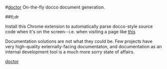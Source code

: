 #[doctor](https://chrome.google.com/webstore/detail/doctor/ilikdighfoieecgeiffoekahmpjoekii)
On-the-fly docco document generation.

##tl;dr

Install this Chrome extension to automatically parse docco-style source code
when it's on the screen--i.e. when visiting a page like
[this](https://raw.github.com/jashkenas/backbone/master/backbone.js)

Documentation solutions are not what they could be. Few projects have very
high-quality externally-facing documentaton, and documentation as an internal
development tool is a much more sorry state of affairs.


 [doctor](https://chrome.google.com/webstore/detail/doctor/ilikdighfoieecgeiffoekahmpjoekii)
